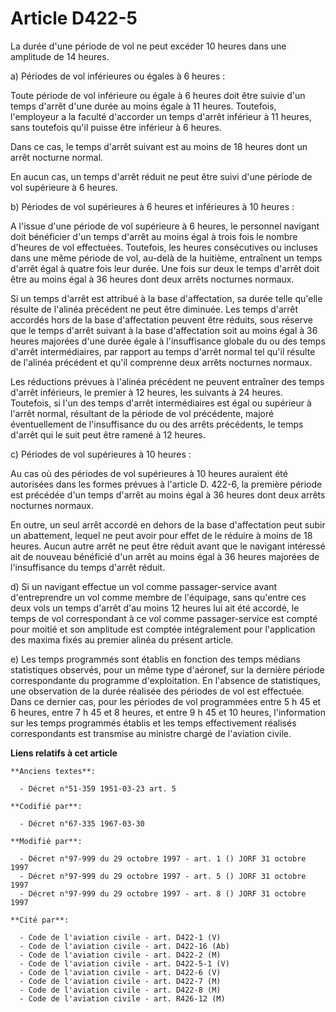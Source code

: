 # Article D422-5

La durée d'une période de vol ne peut excéder 10 heures dans une amplitude de 14 heures. 

a) Périodes de vol inférieures ou égales à 6 heures : 

Toute période de vol inférieure ou égale à 6 heures doit être suivie d'un temps d'arrêt d'une durée au moins égale à 11
heures. Toutefois, l'employeur a la faculté d'accorder un temps d'arrêt inférieur à 11 heures, sans toutefois qu'il puisse
être inférieur à 6 heures. 

Dans ce cas, le temps d'arrêt suivant est au moins de 18 heures dont un arrêt nocturne normal. 

En aucun cas, un temps d'arrêt réduit ne peut être suivi d'une période de vol supérieure à 6 heures. 

b) Périodes de vol supérieures à 6 heures et inférieures à 10 heures : 

A l'issue d'une période de vol supérieure à 6 heures, le personnel navigant doit bénéficier d'un temps d'arrêt au moins égal
à trois fois le nombre d'heures de vol effectuées. Toutefois, les heures consécutives ou incluses dans une même période de
vol, au-delà de la huitième, entraînent un temps d'arrêt égal à quatre fois leur durée. Une fois sur deux le temps d'arrêt
doit être au moins égal à 36 heures dont deux arrêts nocturnes normaux. 

Si un temps d'arrêt est attribué à la base d'affectation, sa durée telle qu'elle résulte de l'alinéa précédent ne peut être
diminuée. Les temps d'arrêt accordés hors de la base d'affectation peuvent être réduits, sous réserve que le temps d'arrêt
suivant à la base d'affectation soit au moins égal à 36 heures majorées d'une durée égale à l'insuffisance globale du ou des
temps d'arrêt intermédiaires, par rapport au temps d'arrêt normal tel qu'il résulte de l'alinéa précédent et qu'il comprenne
deux arrêts nocturnes normaux. 

Les réductions prévues à l'alinéa précédent ne peuvent entraîner des temps d'arrêt inférieurs, le premier à 12 heures, les
suivants à 24 heures. Toutefois, si l'un des temps d'arrêt intermédiaires est égal ou supérieur à l'arrêt normal, résultant
de la période de vol précédente, majoré éventuellement de l'insuffisance du ou des arrêts précédents, le temps d'arrêt qui le
suit peut être ramené à 12 heures. 

c) Périodes de vol supérieures à 10 heures : 

Au cas où des périodes de vol supérieures à 10 heures auraient été autorisées dans les formes prévues à l'article D. 422-6,
la première période est précédée d'un temps d'arrêt au moins égal à 36 heures dont deux arrêts nocturnes normaux. 

En outre, un seul arrêt accordé en dehors de la base d'affectation peut subir un abattement, lequel ne peut avoir pour effet
de le réduire à moins de 18 heures. Aucun autre arrêt ne peut être réduit avant que le navigant intéressé ait de nouveau
bénéficié d'un arrêt au moins égal à 36 heures majorées de l'insuffisance du temps d'arrêt réduit. 

d) Si un navigant effectue un vol comme passager-service avant d'entreprendre un vol comme membre de l'équipage, sans
qu'entre ces deux vols un temps d'arrêt d'au moins 12 heures lui ait été accordé, le temps de vol correspondant à ce vol
comme passager-service est compté pour moitié et son amplitude est comptée intégralement pour l'application des maxima fixés
au premier alinéa du présent article. 

e) Les temps programmés sont établis en fonction des temps médians statistiques observés, pour un même type d'aéronef, sur la
dernière période correspondante du programme d'exploitation. En l'absence de statistiques, une observation de la durée
réalisée des périodes de vol est effectuée. Dans ce dernier cas, pour les périodes de vol programmées entre 5 h 45 et 6
heures, entre 7 h 45 et 8 heures, et entre 9 h 45 et 10 heures, l'information sur les temps programmés établis et les temps
effectivement réalisés correspondants est transmise au ministre chargé de l'aviation civile.

**Liens relatifs à cet article**

	**Anciens textes**:

	  - Décret n°51-359 1951-03-23 art. 5

	**Codifié par**:

	  - Décret n°67-335 1967-03-30

	**Modifié par**:

	  - Décret n°97-999 du 29 octobre 1997 - art. 1 () JORF 31 octobre 1997
	  - Décret n°97-999 du 29 octobre 1997 - art. 5 () JORF 31 octobre 1997
	  - Décret n°97-999 du 29 octobre 1997 - art. 8 () JORF 31 octobre 1997

	**Cité par**:

	  - Code de l'aviation civile - art. D422-1 (V)
	  - Code de l'aviation civile - art. D422-16 (Ab)
	  - Code de l'aviation civile - art. D422-2 (M)
	  - Code de l'aviation civile - art. D422-5-1 (V)
	  - Code de l'aviation civile - art. D422-6 (V)
	  - Code de l'aviation civile - art. D422-7 (M)
	  - Code de l'aviation civile - art. D422-8 (M)
	  - Code de l'aviation civile - art. R426-12 (M)
